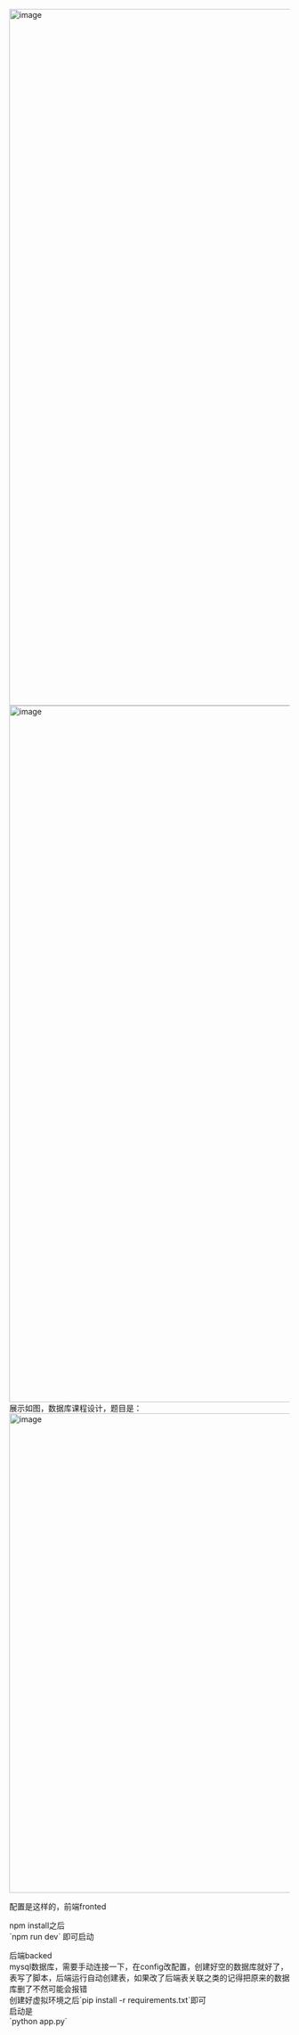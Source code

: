<img width="2088" height="1251" alt="image" src="https://github.com/user-attachments/assets/3ba37264-4e43-4467-9d52-43961d872296" /><img width="2088" height="1251" alt="image" src="https://github.com/user-attachments/assets/62838a99-0e6f-41b5-9245-b4f1f4b00eba" />
展示如图，数据库课程设计，题目是：<br>
<img width="858" height="861" alt="image" src="https://github.com/user-attachments/assets/4b7fdcf2-f97d-4392-a44b-00586c2e884a" />
<p>配置是这样的，前端fronted </p>
<p>npm install之后<br>
  `npm run dev` 即可启动<br>
</p>
<p>后端backed<br>
  mysql数据库，需要手动连接一下，在config改配置，创建好空的数据库就好了，表写了脚本，后端运行自动创建表，如果改了后端表关联之类的记得把原来的数据库删了不然可能会报错<br>
创建好虚拟环境之后`pip install -r requirements.txt`即可<br>
启动是<br>
  `python app.py`

  
</p>
